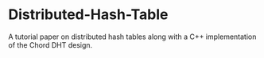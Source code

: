 # Distributed-Hash-Table
A tutorial paper on distributed hash tables along with a C++ implementation of the Chord DHT design.
